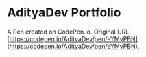 # AdityaDev Portfolio

A Pen created on CodePen.io. Original URL: [https://codepen.io/AdityaDev/pen/eYMvPBN](https://codepen.io/AdityaDev/pen/eYMvPBN).

